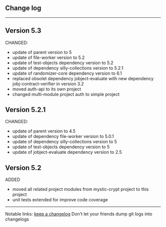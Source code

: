 ## Change log
----------------------

Version 5.3
-------------

CHANGED:

- update of parent version to 5
- update of file-worker version to 5.2
- update of test-objects dependency version to 5.2
- update of dependency silly-collections version to 5.2.1
- update of randomizer-core dependency version to 6.1
- replaced obsolet dependency jobject-evaluate with new dependency jobj-contract-verifier in version 3.2
- moved auth-api to its own project
- changed multi-module project auth to simple project

Version 5.2.1
-------------

CHANGED:

- update of parent version to 4.5
- update of dependency file-worker version to 5.0.1
- update of dependency silly-collections version to 5
- update of test-objects dependency version to 5
- update of jobject-evaluate dependency version to 2.5

Version 5.2
-------------

ADDED

- moved all related project modules from mystic-crypt project to this project
- unit tests extended for improve code coverage

-------------

Notable links:
[keep a changelog](http://keepachangelog.com/en/1.0.0/) Don’t let your friends dump git logs into changelogs